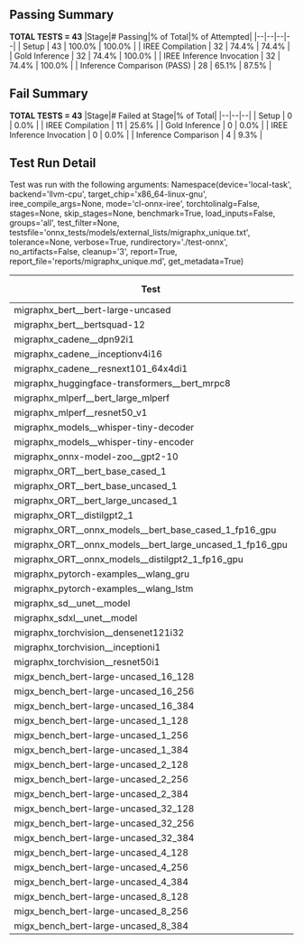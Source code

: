 ## Passing Summary

**TOTAL TESTS = 43**
|Stage|# Passing|% of Total|% of Attempted|
|--|--|--|--|
| Setup | 43 | 100.0% | 100.0% |
| IREE Compilation | 32 | 74.4% | 74.4% |
| Gold Inference | 32 | 74.4% | 100.0% |
| IREE Inference Invocation | 32 | 74.4% | 100.0% |
| Inference Comparison (PASS) | 28 | 65.1% | 87.5% |
## Fail Summary

**TOTAL TESTS = 43**
|Stage|# Failed at Stage|% of Total|
|--|--|--|
| Setup | 0 | 0.0% |
| IREE Compilation | 11 | 25.6% |
| Gold Inference | 0 | 0.0% |
| IREE Inference Invocation | 0 | 0.0% |
| Inference Comparison | 4 | 9.3% |
## Test Run Detail
Test was run with the following arguments:
Namespace(device='local-task', backend='llvm-cpu', target_chip='x86_64-linux-gnu', iree_compile_args=None, mode='cl-onnx-iree', torchtolinalg=False, stages=None, skip_stages=None, benchmark=True, load_inputs=False, groups='all', test_filter=None, testsfile='onnx_tests/models/external_lists/migraphx_unique.txt', tolerance=None, verbose=True, rundirectory='./test-onnx', no_artifacts=False, cleanup='3', report=True, report_file='reports/migraphx_unique.md', get_metadata=True)

| Test | Exit Status | Mean Benchmark Time (ms) | Notes |
|--|--|--|--|
| migraphx_bert__bert-large-uncased | PASS | 372.05861167361337 | |
| migraphx_bert__bertsquad-12 | compilation | None | |
| migraphx_cadene__dpn92i1 | PASS | 166.16482916288078 | |
| migraphx_cadene__inceptionv4i16 | PASS | 5504.640552215278 | |
| migraphx_cadene__resnext101_64x4di1 | PASS | 321.7517632680634 | |
| migraphx_huggingface-transformers__bert_mrpc8 | PASS | 399.37218915050227 | |
| migraphx_mlperf__bert_large_mlperf | Numerics | 1092.9009690880775 | |
| migraphx_mlperf__resnet50_v1 | PASS | 87.02772238757461 | |
| migraphx_models__whisper-tiny-decoder | PASS | 58.41024326919405 | |
| migraphx_models__whisper-tiny-encoder | Numerics | 209.29863893737397 | |
| migraphx_onnx-model-zoo__gpt2-10 | compilation | None | |
| migraphx_ORT__bert_base_cased_1 | compilation | None | |
| migraphx_ORT__bert_base_uncased_1 | compilation | None | |
| migraphx_ORT__bert_large_uncased_1 | compilation | None | |
| migraphx_ORT__distilgpt2_1 | compilation | None | |
| migraphx_ORT__onnx_models__bert_base_cased_1_fp16_gpu | compilation | None | |
| migraphx_ORT__onnx_models__bert_large_uncased_1_fp16_gpu | compilation | None | |
| migraphx_ORT__onnx_models__distilgpt2_1_fp16_gpu | compilation | None | |
| migraphx_pytorch-examples__wlang_gru | PASS | 59.10226265485915 | |
| migraphx_pytorch-examples__wlang_lstm | PASS | 19.29930528556859 | |
| migraphx_sd__unet__model | import_model | None | |
| migraphx_sdxl__unet__model | import_model | None | |
| migraphx_torchvision__densenet121i32 | PASS | 1617.2998417168856 | |
| migraphx_torchvision__inceptioni1 | PASS | 211.69374921980003 | |
| migraphx_torchvision__resnet50i1 | PASS | 93.9857047494678 | |
| migx_bench_bert-large-uncased_16_128 | PASS | 1656.1073819175363 | |
| migx_bench_bert-large-uncased_16_256 | PASS | 6393.855640664697 | |
| migx_bench_bert-large-uncased_16_384 | Numerics | 10279.269472075004 | |
| migx_bench_bert-large-uncased_1_128 | PASS | 150.71753412485123 | |
| migx_bench_bert-large-uncased_1_256 | PASS | 286.6372142194046 | |
| migx_bench_bert-large-uncased_1_384 | PASS | 358.7736051219205 | |
| migx_bench_bert-large-uncased_2_128 | PASS | 239.471442790495 | |
| migx_bench_bert-large-uncased_2_256 | PASS | 423.63628357027966 | |
| migx_bench_bert-large-uncased_2_384 | PASS | 662.6715719078977 | |
| migx_bench_bert-large-uncased_32_128 | PASS | 5030.838990894456 | |
| migx_bench_bert-large-uncased_32_256 | PASS | 13558.673936563233 | |
| migx_bench_bert-large-uncased_32_384 | Numerics | 22720.757249432307 | |
| migx_bench_bert-large-uncased_4_128 | PASS | 411.4019684493542 | |
| migx_bench_bert-large-uncased_4_256 | PASS | 786.8880865474542 | |
| migx_bench_bert-large-uncased_4_384 | PASS | 1223.1336925178766 | |
| migx_bench_bert-large-uncased_8_128 | PASS | 807.6016347234448 | |
| migx_bench_bert-large-uncased_8_256 | PASS | 1634.3751978129148 | |
| migx_bench_bert-large-uncased_8_384 | PASS | 3375.625773643454 | |
